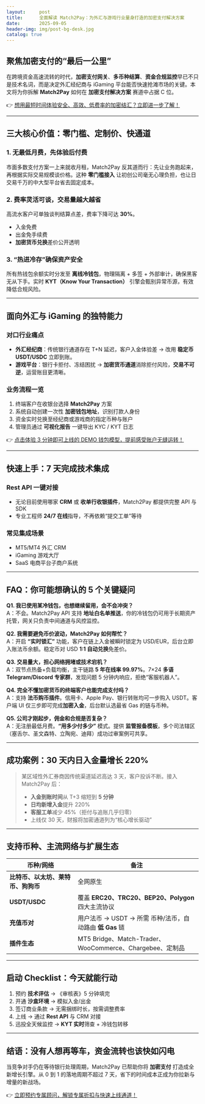 ```yaml
---
layout:     post
title:      全面解读 Match2Pay：为外汇与游戏行业量身打造的加密支付解决方案
date:       2025-09-05
header-img: img/post-bg-desk.jpg
catalog: true
---
```


## 聚焦加密支付的“最后一公里”

在跨境资金高速流转的时代，**加密支付网关**、**多币种结算**、**资金合规监控**早已不只是技术名词，而是决定外汇经纪商与 iGaming 平台能否快速抢滩市场的关键。本文将为你拆解 **Match2Pay** 如何在 **加密支付解决方案** 赛道中占据 C 位。

👉 [想用最短时间体验安全、高效、低费率的加密结汇？立即进一步了解！](https://okxdog.com/)

---

## 三大核心价值：零门槛、定制价、快通道

### 1. 无最低月费，先体验后付费
市面多数支付方案一上来就收月租，Match2Pay 反其道而行：先让业务跑起来，再根据实际交易规模谈价格。这种 **零门槛接入** 让初创公司毫无心理负担，也让日交易千万的中大型平台省去固定成本。

### 2. 费率灵活可谈，交易量越大越省
高流水客户可单独谈判结算点差，费率下降可达 **30%**。  
- 入金免费  
- 出金免手续费  
- **加密货币兑换**差价公开透明  

### 3. “热进冷存”确保资产安全
所有热钱包余额实时分发至 **离线冷钱包**，物理隔离 + 多签 + 外部审计，确保黑客无从下手。实时 **KYT（Know Your Transaction）** 引擎会甄别异常币源，有效降低合规风险。

---

## 面向外汇与 iGaming 的独特能力

### 对口行业痛点
- **外汇经纪商**：传统银行通道存在 T+N 延迟，客户入金体验差 → 改用 **稳定币 USDT/USDC** 立即到账。  
- **游戏平台**：银行卡拒付、冻结困扰 → **加密货币通道**消除拒付风险，**交易不可逆**，运营账目更清晰。

### 业务流程一览
1. 终端客户在收银台选择 **Match2Pay** 方案  
2. 系统自动创建一次性 **加密钱包地址**，识别打款人身份  
3. 资金实时兑换至经纪商或游戏商的指定币种与账户  
4. 管理员通过 **可视化报告** 一键导出 KYC / KYT 日志  

👉 [点击体验 3 分钟即可上线的 DEMO 钱包模型，提前感受账户无缝运转！](https://okxdog.com/)

---

## 快速上手：7 天完成技术集成

### Rest API 一键对接
- 无论目前使用哪家 **CRM** 或 **收单行收银插件**，Match2Pay 都提供完整 API 与 SDK  
- 专业工程师 **24/7 在线**指导，不再依赖“提交工单”等待  

### 常见集成场景
- MT5/MT4 外汇 CRM  
- iGaming 游戏大厅  
- SaaS 电商平台子商户系统  

---

## FAQ：你可能想确认的 5 个关键疑问

**Q1. 我已使用某冷钱包，也想继续留用，会不会冲突？**  
A：不会。Match2Pay API 支持 **地址白名单推送**，你的冷钱包仍可用于长期资产托管，网关只负责中间通道与风控监控。

**Q2. 我需要避免币价波动，Match2Pay 如何帮忙？**  
A：开启 **“实时锁汇”** 功能，客户在链上入金被瞬时锁定为 USD/EUR，后台立即入账法币余额。稳定币对 USD **1:1 自动兑换**免差价。

**Q3. 交易量大，担心网络拥堵或技术宕机？**  
A：双节点热备+负载均衡，主干链路 **5 年在线率 99.97%**。7×24 **多语 Telegram/Discord 专家群**，发现问题 5 分钟内响应，拒绝“客服机器人”。

**Q4. 完全不懂加密货币的终端客户也能完成支付吗？**  
A：支持 **法币购币插件**。信用卡、Apple Pay、银行转账均可一步购入 USDT。客户端 UI 仅三步即可完成**加密入金**，后台默认选最省 Gas 的链与币种。

**Q5. 公司才刚起步，佣金和合规是否复杂？**  
A：无注册最低月费。**“用多少付多少”** 模式。提供 **监管报备模板**，多个司法辖区（塞舌尔、圣文森特、立陶宛、迪拜）成功过审案例可共享。

---

## 成功案例：30 天内日入金量增长 220%

> 某区域性外汇券商因传统渠道延迟高达 3 天，客户投诉不断。接入 Match2Pay 后：
>
> - **入金到账时间**从 T+3 缩短到 **5 分钟**  
> - **日均新增入金**提升 220%  
> - **客服工单**减少 45%（拒付与追账几乎归零）  
> - 上线仅 30 天，财报将加密通道列为“核心增长驱动”

---

## 支持币种、主流网络与扩展生态

| 币种/网络 | 备注 |
| --- | --- |
| **比特币、以太坊、莱特币、狗狗币** | 全网原生 |
| **USDT/USDC** | 覆盖 **ERC20、TRC20、BEP20、Polygon** 四大主流协议 |
| **充值币对** | 用户法币 → USDT → 所需 币种/法币，自动路由 **低 Gas** 链 |
| **插件生态** | MT5 Bridge、Match-Trader、WooCommerce、Chargebee、定制品 |

---

## 启动 Checklist：今天就能行动

1. 预约 **技术评估** → 《审核表》5 分钟填完  
2. 开通 **沙盒环境** → 模拟入金/出金  
3. 签订商业条款 → 无需捆绑时长，按需调整费率  
4. 上线 → 通过 **Rest API** 与 CRM 对接  
5. 迅投全天候监控 → **KYT 实时**筛查 + 冷钱包转移

---

## 结语：没有人想再等车，资金流转也该快如闪电

当竞争对手仍在等待银行处理周期，Match2Pay 已帮助你将 **加密支付** 打造成全新增长引擎。从 0 到 1 的落地周期不超过 7 天，省下的时间成本正成为你拉新与增量的新战场。

👉 [立即预约专属顾问，解锁专属折扣与快速上线通道！](https://okxdog.com/)